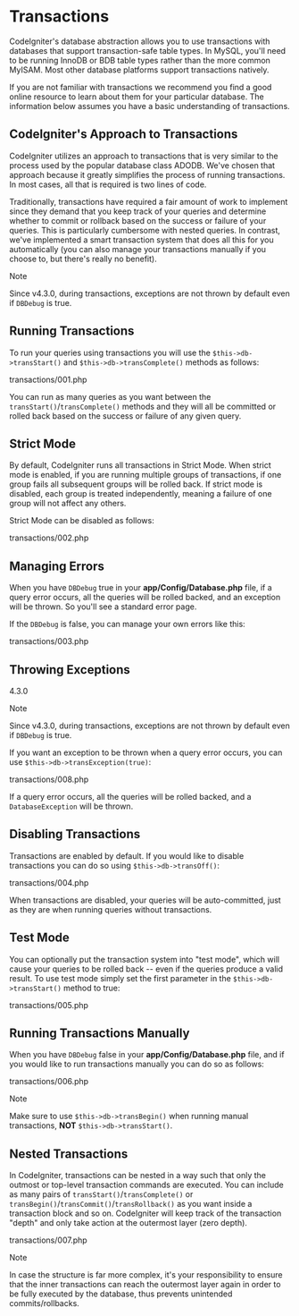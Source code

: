 # Transactions

CodeIgniter's database abstraction allows you to use transactions with
databases that support transaction-safe table types. In MySQL, you'll
need to be running InnoDB or BDB table types rather than the more common
MyISAM. Most other database platforms support transactions natively.

If you are not familiar with transactions we recommend you find a good
online resource to learn about them for your particular database. The
information below assumes you have a basic understanding of
transactions.

<div class="contents" local="" depth="2">

</div>

## CodeIgniter's Approach to Transactions

CodeIgniter utilizes an approach to transactions that is very similar to
the process used by the popular database class ADODB. We've chosen that
approach because it greatly simplifies the process of running
transactions. In most cases, all that is required is two lines of code.

Traditionally, transactions have required a fair amount of work to
implement since they demand that you keep track of your queries and
determine whether to commit or rollback based on the success or failure
of your queries. This is particularly cumbersome with nested queries. In
contrast, we've implemented a smart transaction system that does all
this for you automatically (you can also manage your transactions
manually if you choose to, but there's really no benefit).

> [!NOTE]
> Since v4.3.0, during transactions, exceptions are not thrown by
> default even if `DBDebug` is true.

## Running Transactions

To run your queries using transactions you will use the
`$this->db->transStart()` and `$this->db->transComplete()` methods as
follows:

<div class="literalinclude">

transactions/001.php

</div>

You can run as many queries as you want between the
`transStart()`/`transComplete()` methods and they will all be committed
or rolled back based on the success or failure of any given query.

## Strict Mode

By default, CodeIgniter runs all transactions in Strict Mode. When
strict mode is enabled, if you are running multiple groups of
transactions, if one group fails all subsequent groups will be rolled
back. If strict mode is disabled, each group is treated independently,
meaning a failure of one group will not affect any others.

Strict Mode can be disabled as follows:

<div class="literalinclude">

transactions/002.php

</div>

## Managing Errors

When you have `DBDebug` true in your **app/Config/Database.php** file,
if a query error occurs, all the queries will be rolled backed, and an
exception will be thrown. So you'll see a standard error page.

If the `DBDebug` is false, you can manage your own errors like this:

<div class="literalinclude">

transactions/003.php

</div>

## Throwing Exceptions

<div class="versionadded">

4.3.0

</div>

> [!NOTE]
> Since v4.3.0, during transactions, exceptions are not thrown by
> default even if `DBDebug` is true.

If you want an exception to be thrown when a query error occurs, you can
use `$this->db->transException(true)`:

<div class="literalinclude">

transactions/008.php

</div>

If a query error occurs, all the queries will be rolled backed, and a
`DatabaseException` will be thrown.

## Disabling Transactions

Transactions are enabled by default. If you would like to disable
transactions you can do so using `$this->db->transOff()`:

<div class="literalinclude">

transactions/004.php

</div>

When transactions are disabled, your queries will be auto-committed,
just as they are when running queries without transactions.

## Test Mode

You can optionally put the transaction system into "test mode", which
will cause your queries to be rolled back -- even if the queries produce
a valid result. To use test mode simply set the first parameter in the
`$this->db->transStart()` method to true:

<div class="literalinclude">

transactions/005.php

</div>

## Running Transactions Manually

When you have `DBDebug` false in your **app/Config/Database.php** file,
and if you would like to run transactions manually you can do so as
follows:

<div class="literalinclude">

transactions/006.php

</div>

> [!NOTE]
> Make sure to use `$this->db->transBegin()` when running manual
> transactions, **NOT** `$this->db->transStart()`.

## Nested Transactions

In CodeIgniter, transactions can be nested in a way such that only the
outmost or top-level transaction commands are executed. You can include
as many pairs of `transStart()`/`transComplete()` or
`transBegin()`/`transCommit()`/`transRollback()` as you want inside a
transaction block and so on. CodeIgniter will keep track of the
transaction "depth" and only take action at the outermost layer (zero
depth).

<div class="literalinclude">

transactions/007.php

</div>

> [!NOTE]
> In case the structure is far more complex, it's your responsibility to
> ensure that the inner transactions can reach the outermost layer again
> in order to be fully executed by the database, thus prevents
> unintended commits/rollbacks.
